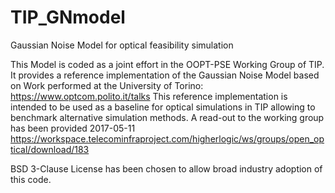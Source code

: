 # TIP_GNmodel
Gaussian Noise Model for optical feasibility simulation

This Model is coded as a joint effort in the OOPT-PSE Working Group of TIP. It provides a reference implementation of the Gaussian Noise Model based on Work performed at the University of Torino: https://www.optcom.polito.it/talks
This reference implementation is intended to be used as a baseline for optical simulations in TIP allowing to benchmark alternative simulation methods.
A read-out to the working group has been provided 2017-05-11 https://workspace.telecominfraproject.com/higherlogic/ws/groups/open_optical/download/183

BSD 3-Clause License has been chosen to allow broad industry adoption of this code.
